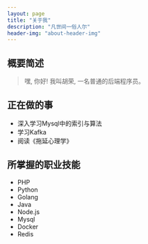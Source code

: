 ```yaml
---
layout: page
title: "关于我"
description: "凡世间一俗人尔"
header-img: "about-header-img"
---
```


## 概要简述

> 嘿, 你好! 我叫胡荣, 一名普通的后端程序员。

## 正在做的事
- 深入学习Mysql中的索引与算法
- 学习Kafka
- 阅读《拖延心理学》

## 所掌握的职业技能
- PHP
- Python
- Golang
- Java
- Node.js
- Mysql
- Docker
- Redis
